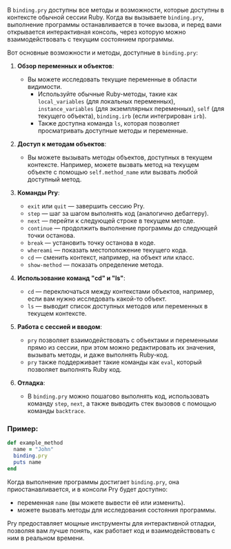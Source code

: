 В `binding.pry` доступны все методы и возможности, которые доступны в контексте обычной сессии Ruby. Когда вы вызываете `binding.pry`, выполнение программы останавливается в точке вызова, и перед вами открывается интерактивная консоль, через которую можно взаимодействовать с текущим состоянием программы.

Вот основные возможности и методы, доступные в `binding.pry`:

1. **Обзор переменных и объектов**:
    
    - Вы можете исследовать текущие переменные в области видимости.
        - Используйте обычные Ruby-методы, такие как `local_variables` (для локальных переменных), `instance_variables` (для экземплярных переменных), `self` (для текущего объекта), `binding.irb` (если интегрирован `irb`).
        - Также доступна команда `ls`, которая позволяет просматривать доступные методы и переменные.
2. **Доступ к методам объектов**:
    
    - Вы можете вызывать методы объектов, доступных в текущем контексте. Например, можете вызвать метод на текущем объекте с помощью `self.method_name` или вызвать любой доступный метод.
3. **Команды Pry**:
    
    - `exit` или `quit` — завершить сессию Pry.
    - `step` — шаг за шагом выполнять код (аналогично дебаггеру).
    - `next` — перейти к следующей строке в текущем методе.
    - `continue` — продолжить выполнение программы до следующей точки останова.
    - `break` — установить точку останова в коде.
    - `whereami` — показать местоположение текущего кода.
    - `cd` — сменить контекст, например, на объект или класс.
    - `show-method` — показать определение метода.
4. **Использование команд "cd" и "ls"**:
    
    - `cd` — переключаться между контекстами объектов, например, если вам нужно исследовать какой-то объект.
    - `ls` — выводит список доступных методов или переменных в текущем контексте.
5. **Работа с сессией и вводом**:
    
    - `pry` позволяет взаимодействовать с объектами и переменными прямо из сессии, при этом можно редактировать их значения, вызывать методы, и даже выполнять Ruby-код.
    - `pry` также поддерживает такие команды как `eval`, который позволяет выполнять Ruby код.
6. **Отладка**:
    
    - В `binding.pry` можно пошагово выполнять код, использовать команду `step`, `next`, а также выводить стек вызовов с помощью команды `backtrace`.

### Пример:

```ruby
def example_method
  name = "John"
  binding.pry
  puts name
end
```

Когда выполнение программы достигает `binding.pry`, она приостанавливается, и в консоли Pry будет доступно:

- переменная `name` (вы можете вывести её или изменить).
- можете вызвать методы для исследования состояния программы.

Pry предоставляет мощные инструменты для интерактивной отладки, позволяя вам лучше понять, как работает код и взаимодействовать с ним в реальном времени.